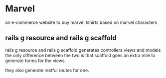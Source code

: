 # Marvel

an e-commerce website to buy marvel tshirts based on marvel characters

## rails g resource and rails g scaffold

rails g resource and rails g scaffold generates controllers views and models the only difference between the two is that scaffold goes an extra mile to generate forms for the views.

they also generate restful routes for one.
